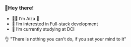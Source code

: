 ### 👋Hey there!

- 👩‍💻 I’m Aiza :revolving_hearts:
- 👀 I’m interested in Full-stack development
- 🌱 I’m currently studying at DCI

:ok_hand: "There is nothing you can't do, if you set your mind to it"

<!---
AizStein/AizStein is a ✨ special ✨ repository because its `README.md` (this file) appears on your GitHub profile.
You can click the Preview link to take a look at your changes.
--->

